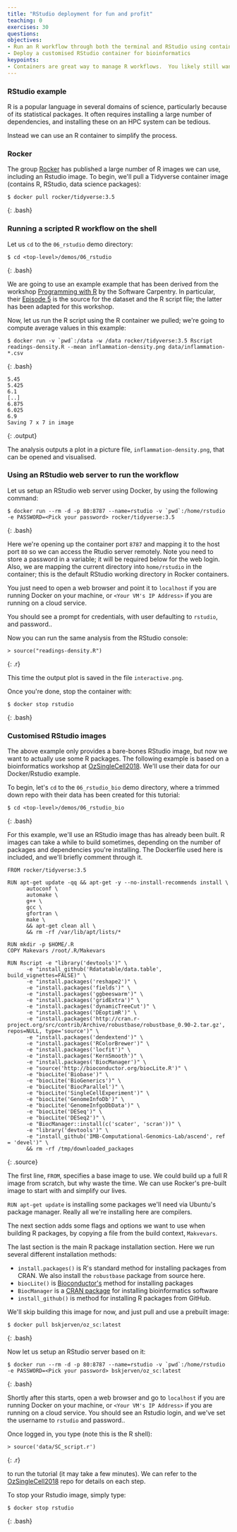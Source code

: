 ```yaml
---
title: "RStudio deployment for fun and profit"
teaching: 0
exercises: 30
questions:
objectives:
- Run an R workflow through both the terminal and RStudio using containers
- Deploy a customised RStudio container for bioinformatics
keypoints:
- Containers are great way to manage R workflows.  You likely still want to have a local installation of R/Rstudio for some testing, but if you have set workflows, you can use containers to manage them.  You can also provide Rstudio servers for collaborators
---
```


### RStudio example ###

R is a popular language in several domains of science, particularly because of its statistical packages.  It often requires installing a large number of dependencies, and installing these on an HPC system can be tedious.

Instead we can use an R container to simplify the process.


### Rocker ###

The group [Rocker](https://hub.docker.com/r/rocker) has published a large number of R images we can use, including an Rstudio image.  To begin, we'll pull a Tidyverse container image (contains R, RStudio, data science packages):

```
$ docker pull rocker/tidyverse:3.5
```
{: .bash}


### Running a scripted R workflow on the shell ###

Let us `cd` to the `06_rstudio` demo directory:

```
$ cd <top-level>/demos/06_rstudio
```
{: .bash}

We are going to use an example example that has been derived from the workshop [Programming with R](http://swcarpentry.github.io/r-novice-inflammation/) by the Software Carpentry.
In particular, their [Episode 5](http://swcarpentry.github.io/r-novice-inflammation/05-cmdline/index.html) is the source for the dataset and the R script file; the latter has been adapted for this workshop.


Now, let us run the R script using the R container we pulled; we're going to compute average values in this example:

```
$ docker run -v `pwd`:/data -w /data rocker/tidyverse:3.5 Rscript readings-density.R --mean inflammation-density.png data/inflammation-*.csv
```
{: .bash}

```
5.45
5.425
6.1
[..]
6.875
6.025
6.9
Saving 7 x 7 in image
```
{: .output}

The analysis outputs a plot in a picture file, `inflammation-density.png`, that can be opened and visualised.


### Using an RStudio web server to run the workflow ###

Let us setup an RStudio web server using Docker, by using the following command:

```
$ docker run --rm -d -p 80:8787 --name=rstudio -v `pwd`:/home/rstudio -e PASSWORD=<Pick your password> rocker/tidyverse:3.5
```
{: .bash}

Here we're opening up the container port `8787` and mapping it to the host port `80` so we can access the Rtudio server remotely. Note you need to store a password in a variable; it will be required below for the web login. Also, we are mapping the current directory into `home/rstudio` in the container; this is the default RStudio working directory in Rocker containers.

You just need to open a web browser and point it to `localhost` if you are running Docker on your machine, or `<Your VM's IP Address>` if you are running on a cloud service.

You should see a prompt for credentials, with user defaulting to `rstudio`, and password..

Now you can run the same analysis from the RStudio console:

```
> source("readings-density.R")
```
{: .r}

This time the output plot is saved in the file `interactive.png`.

Once you're done, stop the container with:

```
$ docker stop rstudio
```
{: .bash}


### Customised RStudio images ###

The above example only provides a bare-bones RStudio image, but now we want to actually use some R packages.  The following example is based on a bioinformatics workshop at [OzSingleCell2018](https://github.com/IMB-Computational-Genomics-Lab/SingleCells2018Workshop).  We'll use their data for our Docker/Rstudio example.

To begin, let's `cd` to the `06_rstudio_bio` demo directory, where a trimmed down repo with their data has been created for this tutorial:

```
$ cd <top-level>/demos/06_rstudio_bio
```
{: .bash}

For this example, we'll use an RStudio image thas has already been built.  R images can take a while to build sometimes, depending on the number of packages and dependencies you're installing.  The Dockerfile used here is included, and we'll briefly comment through it.
 
```
FROM rocker/tidyverse:3.5

RUN apt-get update -qq && apt-get -y --no-install-recommends install \
      autoconf \
      automake \
      g++ \
      gcc \
      gfortran \
      make \
      && apt-get clean all \
      && rm -rf /var/lib/apt/lists/*

RUN mkdir -p $HOME/.R
COPY Makevars /root/.R/Makevars

RUN Rscript -e "library('devtools')" \
      -e "install_github('Rdatatable/data.table', build_vignettes=FALSE)" \
      -e "install.packages('reshape2')" \
      -e "install.packages('fields')" \
      -e "install.packages('ggbeeswarm')" \
      -e "install.packages('gridExtra')" \
      -e "install.packages('dynamicTreeCut')" \
      -e "install.packages('DEoptimR')" \
      -e "install.packages('http://cran.r-project.org/src/contrib/Archive/robustbase/robustbase_0.90-2.tar.gz', repos=NULL, type='source')" \
      -e "install.packages('dendextend')" \
      -e "install.packages('RColorBrewer')" \
      -e "install.packages('locfit')" \
      -e "install.packages('KernSmooth')" \
      -e "install.packages('BiocManager')" \
      -e "source('http://bioconductor.org/biocLite.R')" \
      -e "biocLite('Biobase')" \
      -e "biocLite('BioGenerics')" \
      -e "biocLite('BiocParallel')" \
      -e "biocLite('SingleCellExperiment')" \
      -e "biocLite('GenomeInfoDb')" \
      -e "biocLite('GenomeInfgoDbData')" \
      -e "biocLite('DESeq')" \
      -e "biocLite('DESeq2')" \
      -e "BiocManager::install(c('scater', 'scran'))" \
      -e "library('devtools')" \
      -e "install_github('IMB-Computational-Genomics-Lab/ascend', ref = 'devel')" \
      && rm -rf /tmp/downloaded_packages
```
{: .source}

The first line, `FROM`, specifies a base image to use.  We could build up a full R image from scratch, but why waste the time.  We can use Rocker's pre-built image to start with and simplify our lives.

`RUN apt-get update` is installing some packages we'll need via Ubuntu's package manager.  Really all we're installing here are compilers.

The next section adds some flags and options we want to use when building R packages, by copying a file from the build context, `Makvevars`.

The last section is the main R package installation section.  Here we run several different installation methods:

* `install.packages()` is R's standard method for installing packages from CRAN.  We also install the `robustbase` package from source here.
* `biocLite()` is [Bioconductor's](https://bioconductor.org) method for installing packages
* `BiocManager` is a [CRAN package](https://cran.r-project.org/package=BiocManager) for installing bioinformatics software
* `install_github()` is method for installing R packages from GitHub.

We'll skip building this image for now, and just pull and use a prebuilt image:

```
$ docker pull bskjerven/oz_sc:latest
```
{: .bash}

Now let us setup an RStudio server based on it:

```
$ docker run --rm -d -p 80:8787 --name=rstudio -v `pwd`:/home/rstudio -e PASSWORD=<Pick your password> bskjerven/oz_sc:latest
```
{: .bash}

Shortly after this starts, open a web browser and go to `localhost` if you are running Docker on your machine, or `<Your VM's IP Address>` if you are running on a cloud service. You should see an Rstudio login, and we've set the username to `rstudio` and password..

Once logged in, you type (note this is the R shell):

```
> source('data/SC_script.r')
```
{: .r}

to run the tutorial (it may take a few minutes).  We can refer to the [OzSingleCell2018](https://github.com/IMB-Computational-Genomics-Lab/SingleCells2018Workshop) repo for details on each step.

To stop your Rstudio image, simply type:

```
$ docker stop rstudio
```
{: .bash}
